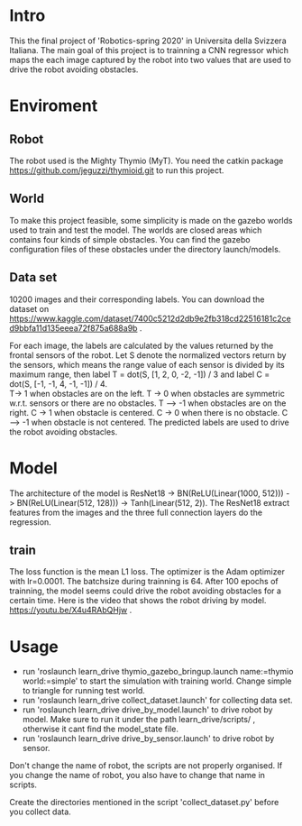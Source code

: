 # Intro
This the final project of 'Robotics-spring 2020' in Universita della Svizzera Italiana.
The main goal of this project is to trainning a CNN regressor which maps the each image captured by the robot into two values that are used to drive the robot avoiding obstacles.

# Enviroment
## Robot
The robot used is the Mighty Thymio (MyT). You need the catkin package https://github.com/jeguzzi/thymioid.git to run this project.
## World
To make this project feasible, some simplicity is made on the gazebo worlds used to train and test the model.
The worlds are closed areas which contains four kinds of simple obstacles. You can find the gazebo configuration files of these obstacles under the directory launch/models.
## Data set
10200 images and their corresponding labels. You can download the dataset on https://www.kaggle.com/dataset/7400c5212d2db9e2fb318cd22516181c2ced9bbfa11d135eeea72f875a688a9b .

For each image, the labels are calculated by the values returned by the frontal sensors of the robot. Let S denote the normalized vectors return by the sensors, which means the range value of each sensor is divided by its maximum range, then label T = dot(S, [1, 2, 0, -2, -1]) / 3 and label C = dot(S, [-1, -1, 4, -1, -1]) / 4.  
T-> 1 when obstacles are on the left.  T -> 0 when obstacles are symmetric w.r.t. sensors or there are no obstacles. T --> -1 when obstacles are on the right.
C -> 1 when obstacle is centered. C -> 0 when there is no obstacle. C --> -1 when obstacle is not centered.
The predicted labels are used to drive the robot avoiding obstacles.

# Model
The architecture of the model is ResNet18 -> BN(ReLU(Linear(1000, 512))) -> BN(ReLU(Linear(512, 128))) -> Tanh(Linear(512, 2)).
The ResNet18 extract features from the images and the three full connection layers do the regression. 
## train
The loss function is the mean L1 loss. The optimizer is the Adam optimizer with lr=0.0001. The batchsize during trainning is 64. After 100 epochs of trainning, the model seems could drive the robot avoiding obstacles for a certain time.
Here is the video that shows the robot driving by model. https://youtu.be/X4u4RAbQHjw . 

# Usage
- run 'roslaunch learn_drive thymio_gazebo_bringup.launch name:=thymio world:=simple' to start the simulation with training world. Change simple to triangle for running test world.
- run 'roslaunch learn_drive collect_dataset.launch' for collecting data set.
- run 'roslaunch learn_drive drive_by_model.launch' to drive robot by model. Make sure to run it under the path learn_drive/scripts/ , otherwise it cant find the model_state file.
- run 'roslaunch learn_drive drive_by_sensor.launch' to drive robot by sensor.

Don't change the name of robot, the scripts are not properly organised. If you change the name of robot, you also have to change that name in scripts.

Create the directories mentioned in the script 'collect_dataset.py' before you collect data. 
